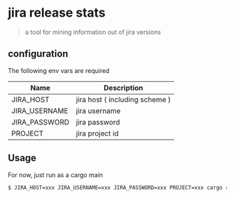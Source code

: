 # jira release stats

> a tool for mining information out of jira versions

## configuration

The following env vars are required

| Name           | Description                    |
|----------------|--------------------------------|
| JIRA_HOST      | jira host ( including scheme ) |
| JIRA_USERNAME  | jira username                  |
| JIRA_PASSWORD  | jira password                  |
| PROJECT        | jira project id                |


## Usage

For now, just run as a cargo main

```bash
$ JIRA_HOST=xxx JIRA_USERNAME=xxx JIRA_PASSWORD=xxx PROJECT=xxx cargo run
```
